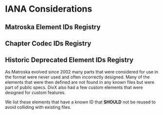 # IANA Considerations

## Matroska Element IDs Registry

## Chapter Codec IDs Registry

## Historic Deprecated Element IDs Registry

As Matroska evolved since 2002 many parts that were considered for use in the format were never
used and often incorrectly designed. Many of the elements that were then defined are not
found in any known files but were part of public specs. DivX also had a few custom elements that
were designed for custom features.

We list these elements that have a known ID that **SHOULD** not be reused to avoid colliding
with existing files.
